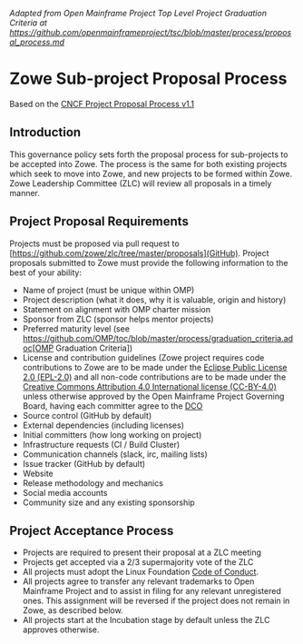 *Adapted from Open Mainframe Project Top Level Project Graduation Criteria at https://github.com/openmainframeproject/tsc/blob/master/process/proposal_process.md*

# Zowe Sub-project Proposal Process

Based on the [CNCF Project Proposal Process v1.1](https://github.com/CNCF/toc/blob/40abe6f81c2b46842a87d6c47cf4190f0d8c1856/process/project_proposals.adoc)

## Introduction

This governance policy sets forth the proposal process for sub-projects to be accepted into Zowe. The process is the same for both existing projects which seek to move into Zowe, and new projects to be formed within Zowe. Zowe Leadership Committee (ZLC) will review all proposals in a timely manner.

## Project Proposal Requirements

Projects must be proposed via pull request to [https://github.com/zowe/zlc/tree/master/proposals](GitHub). Project proposals submitted to Zowe must provide the following information to the best of your ability:

* Name of project (must be unique within OMP)
* Project description (what it does, why it is valuable, origin and history)
* Statement on alignment with OMP charter mission
* Sponsor from ZLC (sponsor helps mentor projects)
* Preferred maturity level (see https://github.com/OMP/toc/blob/master/process/graduation_criteria.adoc[OMP Graduation Criteria])
* License and contribution guidelines (Zowe project requires code contributions to Zowe are to be made under the [Eclipse Public License 2.0 (EPL-2.0)](https://spdx.org/licenses/EPL-2.0.html) and all non-code contributions are to be made under the [Creative Commons Attribution 4.0 International license (CC-BY-4.0)](https://spdx.org/licenses/CC-BY-4.0.html) unless otherwise approved by the Open Mainframe Project Governing Board, having each committer agree to the [DCO](https://developercertificate.org/)
* Source control (GitHub by default)
* External dependencies (including licenses)
* Initial committers (how long working on project)
* Infrastructure requests (CI / Build Cluster)
* Communication channels (slack, irc, mailing lists)
* Issue tracker (GitHub by default)
* Website
* Release methodology and mechanics
* Social media accounts
* Community size and any existing sponsorship

## Project Acceptance Process

* Projects are required to present their proposal at a ZLC meeting
* Projects get accepted via a 2/3 supermajority vote of the ZLC
* All projects must adopt the Linux Foundation [Code of Conduct](https://www.linuxfoundation.org/code-of-conduct/).
* All projects agree to transfer any relevant trademarks to Open Mainframe Project and to assist in filing for any relevant unregistered ones. This assignment will be reversed if the project does not remain in Zowe, as described below.
* All projects start at the Incubation stage by default unless the ZLC approves otherwise.
